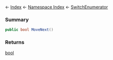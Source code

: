 ← [Index](Api-Index) ← [Namespace Index](Namespace-Index) ← [SwitchEnumerator](VRage.Game.ModAPI.Ingame.Utilities.MyCommandLine+SwitchEnumerator)

### Summary

```csharp
public bool MoveNext()
```

### Returns

[bool](https://docs.microsoft.com/en-us/dotnet/api/system.boolean?view=netframework-4.6)

